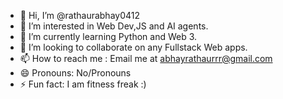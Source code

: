 - 👋 Hi, I’m @rathaurabhay0412
- 👀 I’m interested in Web Dev,JS and AI agents.
- 🌱 I’m currently learning Python and Web 3.
- 💞️ I’m looking to collaborate on any Fullstack Web apps.
- 📫 How to reach me : Email me at abhayrathaurrr@gmail.com
- 😄 Pronouns: No/Pronouns
- ⚡ Fun fact: I am fitness freak :) 

<!---
rathaurabhay0412/rathaurabhay0412 is a ✨ special ✨ repository because its `README.md` (this file) appears on your GitHub profile.
You can click the Preview link to take a look at your changes.
--->
